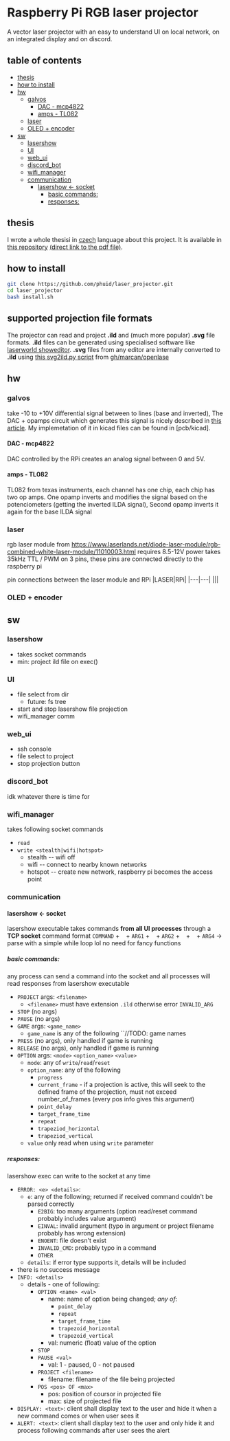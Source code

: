 # Raspberry Pi RGB laser projector
A vector laser projector with an easy to understand UI on local network, on an integrated display and on discord.

## table of contents
- [thesis](#thesis)
- [how to install](#how-to-install)
- [hw](#hw)
  - [galvos](#galvos)
    - [DAC - mcp4822](#dac---mcp4822)
    - [amps - TL082](#amps---tl082)
  - [laser](#laser)
  - [OLED + encoder](#oled--encoder)
- [sw](#sw)
  - [lasershow](#lasershow)
  - [UI](#ui)
  - [web\_ui](#web_ui)
  - [discord\_bot](#discord_bot)
  - [wifi\_manager](#wifi_manager)
  - [communication](#communication)
    - [lasershow \<- socket](#lasershow---socket)
      - [basic commands:](#basic-commands)
      - [responses:](#responses)

## thesis
I wrote a whole thesisi in [czech](https://en.wikipedia.org/wiki/Czech_Republic) language about this project. It is available in [this repository](https://github.com/phuid/laser_projector-thesis) [(direct link to the pdf file)](https://github.com/phuid/laser_projector-thesis/blob/master/text.pdf).

## how to install

```bash
git clone https://github.com/phuid/laser_projector.git
cd laser_projector
bash install.sh
```

## supported projection file formats
The projector can read and project **.ild** and (much more popular) **.svg** file formats.
**.ild** files can be generated using specialised software like [laserworld showeditor](https://www.showeditor.com/en).
**.svg** files from any editor are internally converted to **.ild** using [this svg2ild.py script](https://github.com/marcan/openlase/blob/master/tools/svg2ild.py) from [gh/marcan/openlase](https://github.com/marcan/openlase)

## hw

### galvos
take -10 to +10V differential signal between to lines (base and inverted),
The DAC + opamps circuit which generates this signal is nicely described in [this article](https://www.instructables.com/Arduino-Laser-Show-With-Real-Galvos/).
My implemetation of it in kicad files can be found in [pcb/kicad].

#### DAC - mcp4822
DAC controlled by the RPi creates an analog signal between 0 and 5V.

#### amps - TL082
TL082 from texas instruments, each channel has one chip, each chip has two op amps.
One opamp inverts and modifies the signal based on the potenciometers (getting the inverted ILDA signal),
Second opamp inverts it again for the base ILDA signal

### laser
rgb laser module from https://www.laserlands.net/diode-laser-module/rgb-combined-white-laser-module/11010003.html
requires 8.5-12V power
takes 35kHz TTL / PWM on 3 pins, these pins are connected directly to the raspberry pi

pin connections between the laser module and RPi
|LASER|RPi|
|---|---|
|||

### OLED + encoder


## sw

### lasershow
- takes socket commands
- min: project ild file on exec()

### UI
- file select from dir
  - future: fs tree
- start and stop lasershow file projection
- wifi_manager comm

### web_ui
- ssh console
- file select to project
- stop projection button

### discord_bot
idk whatever there is time for

### wifi_manager
takes following socket commands
- `read`
- `write <stealth|wifi|hotspot>`
  - stealth -- wifi off
  - wifi -- connect to nearby known networks
  - hotspot -- create new network, raspberry pi becomes the access point

### communication
#### lasershow <- socket

lasershow executable takes commands **from all UI processes** through a **TCP socket**
command format
`COMMAND` + ` ` + `ARG1` + ` ` + `ARG2` + ` ` + ` ` + `ARG4`
-> parse with a simple while loop lol no need for fancy functions

##### basic commands:
any process can send a command into the socket and all processes will read responses from lasershow executable
- `PROJECT` args: `<filename>`
  - `<filename>` must have extension `.ild`<!-- or `.lpc`(laserprojector_custom) --> otherwise error `INVALID_ARG`
- `STOP` (no args)
- `PAUSE` (no args)
- `GAME` args: `<game_name>`
  - `game_name` is any of the following ``//TODO: game names
- `PRESS` (no args), only handled if game is running
- `RELEASE` (no args), only handled if game is running
- `OPTION` args: `<mode>` `<option_name>` `<value>`
  - `mode`: any of `write`/`read`/`reset`
  - `option_name`: any of the following
    - `progress`
    - `current_frame` - if a projection is active, this will seek to the defined frame of the projection, must not exceed number_of_frames (every pos info gives this argument)
    - `point_delay`
    - `target_frame_time`
    - `repeat`
    - `trapeziod_horizontal`
    - `trapeziod_vertical`
  - `value` only read when using `write` parameter

##### responses:
lasershow exec can write to the socket at any time
- `ERROR: <e> <details>`:
  - `e`: any of the following; returned if received command couldn't be parsed correctly
    - `E2BIG`: too many arguments (option read/reset command probably includes value argument)
    - `EINVAL`: invalid argument (typo in argument or project filename probably has wrong extension)
    - `ENOENT`: file doesn't exist
    - `INVALID_CMD`: probably typo in a command
    - `OTHER`
  - `details`: if error type supports it, details will be included
- there is no success message
- `INFO: <details>`
  - details - one of following:
    - `OPTION <name> <val>`
      - name: name of option being changed; *any of*:
        - `point_delay`
        - `repeat`
        - `target_frame_time`
        - `trapezoid_horizontal`
        - `trapezoid_vertical`
      - val: numeric (float) value of the option
    - `STOP`
    - `PAUSE <val>`
      - val: 1 - paused, 0 - not paused
    - `PROJECT <filename>`
      - filename: filename of the file being projected
    - `POS <pos> OF <max>`
      - pos: position of coursor in projected file
      - max: size of projected file
- `DISPLAY: <text>`: client shall display text to the user and hide it when a new command comes or when user sees it
- `ALERT: <text>`: client shall display text to the user and only hide it and process following commands after user sees the alert

